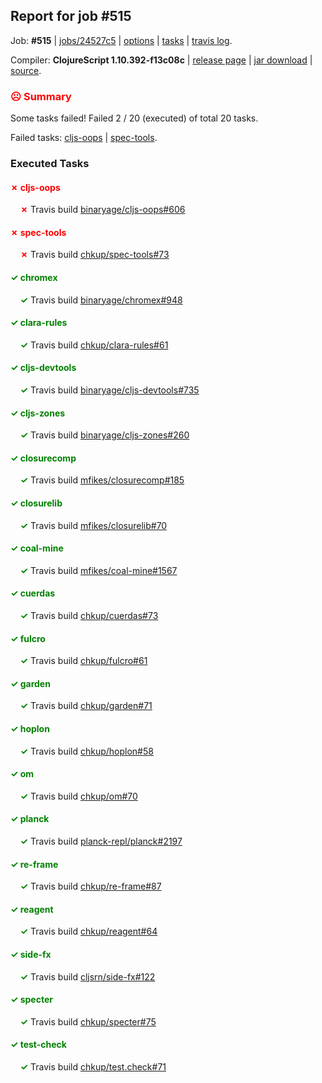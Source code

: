 ## Report for job #515

Job: **#515** | [jobs/24527c5](https://github.com/cljs-oss/canary/commit/24527c531350733879ff4864aec0f6bb7cc8af4a) | [options](options.edn) | [tasks](tasks.edn) | [travis log](https://travis-ci.org/cljs-oss/canary/builds/414377277).

Compiler: **ClojureScript 1.10.392-f13c08c** | [release page](https://github.com/cljs-oss/canary/releases/tag/r1.10.392-f13c08c) | [jar download](https://github.com/cljs-oss/canary/releases/download/r1.10.392-f13c08c/clojurescript-1.10.392-f13c08c.jar) | [source](https://github.com/clojure/clojurescript/commit/f13c08c90f27aa2a71694859f288e9b5f2407c73).

### <b style='color:red'>☹ Summary</b>

Some tasks failed! Failed 2 / 20 (executed) of total 20 tasks.

Failed tasks: [cljs-oops](#-cljs-oops) | [spec-tools](#-spec-tools).

### Executed Tasks

#### <b style='color:red'>&#x2717; cljs-oops</b>
&nbsp;&nbsp;&nbsp;&nbsp;<b style='color:red'>&#x2717;</b> Travis build [binaryage/cljs-oops#606](https://travis-ci.org/binaryage/cljs-oops/builds/414377937)<br>

#### <b style='color:red'>&#x2717; spec-tools</b>
&nbsp;&nbsp;&nbsp;&nbsp;<b style='color:red'>&#x2717;</b> Travis build [chkup/spec-tools#73](https://travis-ci.org/chkup/spec-tools/builds/414378031)<br>

#### <b style='color:green'>&#x2713; chromex</b>
&nbsp;&nbsp;&nbsp;&nbsp;<b style='color:green'>&#x2713;</b> Travis build [binaryage/chromex#948](https://travis-ci.org/binaryage/chromex/builds/414377927)<br>

#### <b style='color:green'>&#x2713; clara-rules</b>
&nbsp;&nbsp;&nbsp;&nbsp;<b style='color:green'>&#x2713;</b> Travis build [chkup/clara-rules#61](https://travis-ci.org/chkup/clara-rules/builds/414377929)<br>

#### <b style='color:green'>&#x2713; cljs-devtools</b>
&nbsp;&nbsp;&nbsp;&nbsp;<b style='color:green'>&#x2713;</b> Travis build [binaryage/cljs-devtools#735](https://travis-ci.org/binaryage/cljs-devtools/builds/414377931)<br>

#### <b style='color:green'>&#x2713; cljs-zones</b>
&nbsp;&nbsp;&nbsp;&nbsp;<b style='color:green'>&#x2713;</b> Travis build [binaryage/cljs-zones#260](https://travis-ci.org/binaryage/cljs-zones/builds/414377941)<br>

#### <b style='color:green'>&#x2713; closurecomp</b>
&nbsp;&nbsp;&nbsp;&nbsp;<b style='color:green'>&#x2713;</b> Travis build [mfikes/closurecomp#185](https://travis-ci.org/mfikes/closurecomp/builds/414377943)<br>

#### <b style='color:green'>&#x2713; closurelib</b>
&nbsp;&nbsp;&nbsp;&nbsp;<b style='color:green'>&#x2713;</b> Travis build [mfikes/closurelib#70](https://travis-ci.org/mfikes/closurelib/builds/414377947)<br>

#### <b style='color:green'>&#x2713; coal-mine</b>
&nbsp;&nbsp;&nbsp;&nbsp;<b style='color:green'>&#x2713;</b> Travis build [mfikes/coal-mine#1567](https://travis-ci.org/mfikes/coal-mine/builds/414377951)<br>

#### <b style='color:green'>&#x2713; cuerdas</b>
&nbsp;&nbsp;&nbsp;&nbsp;<b style='color:green'>&#x2713;</b> Travis build [chkup/cuerdas#73](https://travis-ci.org/chkup/cuerdas/builds/414377954)<br>

#### <b style='color:green'>&#x2713; fulcro</b>
&nbsp;&nbsp;&nbsp;&nbsp;<b style='color:green'>&#x2713;</b> Travis build [chkup/fulcro#61](https://travis-ci.org/chkup/fulcro/builds/414377963)<br>

#### <b style='color:green'>&#x2713; garden</b>
&nbsp;&nbsp;&nbsp;&nbsp;<b style='color:green'>&#x2713;</b> Travis build [chkup/garden#71](https://travis-ci.org/chkup/garden/builds/414377961)<br>

#### <b style='color:green'>&#x2713; hoplon</b>
&nbsp;&nbsp;&nbsp;&nbsp;<b style='color:green'>&#x2713;</b> Travis build [chkup/hoplon#58](https://travis-ci.org/chkup/hoplon/builds/414377965)<br>

#### <b style='color:green'>&#x2713; om</b>
&nbsp;&nbsp;&nbsp;&nbsp;<b style='color:green'>&#x2713;</b> Travis build [chkup/om#70](https://travis-ci.org/chkup/om/builds/414377967)<br>

#### <b style='color:green'>&#x2713; planck</b>
&nbsp;&nbsp;&nbsp;&nbsp;<b style='color:green'>&#x2713;</b> Travis build [planck-repl/planck#2197](https://travis-ci.org/planck-repl/planck/builds/414378066)<br>

#### <b style='color:green'>&#x2713; re-frame</b>
&nbsp;&nbsp;&nbsp;&nbsp;<b style='color:green'>&#x2713;</b> Travis build [chkup/re-frame#87](https://travis-ci.org/chkup/re-frame/builds/414377977)<br>

#### <b style='color:green'>&#x2713; reagent</b>
&nbsp;&nbsp;&nbsp;&nbsp;<b style='color:green'>&#x2713;</b> Travis build [chkup/reagent#64](https://travis-ci.org/chkup/reagent/builds/414378011)<br>

#### <b style='color:green'>&#x2713; side-fx</b>
&nbsp;&nbsp;&nbsp;&nbsp;<b style='color:green'>&#x2713;</b> Travis build [cljsrn/side-fx#122](https://travis-ci.org/cljsrn/side-fx/builds/414378058)<br>

#### <b style='color:green'>&#x2713; specter</b>
&nbsp;&nbsp;&nbsp;&nbsp;<b style='color:green'>&#x2713;</b> Travis build [chkup/specter#75](https://travis-ci.org/chkup/specter/builds/414378026)<br>

#### <b style='color:green'>&#x2713; test-check</b>
&nbsp;&nbsp;&nbsp;&nbsp;<b style='color:green'>&#x2713;</b> Travis build [chkup/test.check#71](https://travis-ci.org/chkup/test.check/builds/414377991)<br>